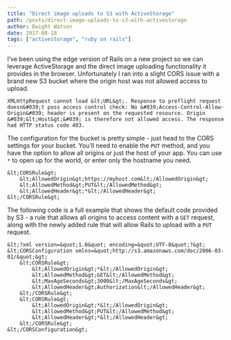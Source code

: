 ```yaml
---
title: "Direct image uploads to S3 with ActiveStorage"
path: /posts/direct-image-uploads-to-s3-with-activestorage
author: Dwight Watson
date: 2017-08-18
tags: ["activestorage", "ruby on rails"]
---
```


I’ve been using the edge version of Rails on a new project so we can leverage ActiveStorage and the direct image uploading functionality it provides in the browser. Unfortunately I ran into a slight CORS issue with a brand new S3 bucket where the origin host was not allowed access to upload.

```
XMLHttpRequest cannot load &lt;URL&gt;. Response to preflight request doesn&#039;t pass access control check: No &#039;Access-Control-Allow-Origin&#039; header is present on the requested resource. Origin &#039;&lt;Host&gt;&#039; is therefore not allowed access. The response had HTTP status code 403.
```

The configuration for the bucket is pretty simple - just head to the CORS settings for your bucket. You’ll need to enable the `PUT` method, and you have the option to allow all origins or just the host of your app. You can use `*` to open up for the world, or enter only the hostname you need.

```
&lt;CORSRule&gt;
    &lt;AllowedOrigin&gt;https://myhost.com&lt;/AllowedOrigin&gt;
    &lt;AllowedMethod&gt;PUT&lt;/AllowedMethod&gt;
    &lt;AllowedHeader&gt;*&lt;/AllowedHeader&gt;
&lt;/CORSRule&gt;
```

The following code is a full example that shows the default code provided by S3 - a rule that allows all origins to access content with a `GET` request, along with the newly added rule that will allow Rails to upload with a `PUT` request.

```
&lt;?xml version=&quot;1.0&quot; encoding=&quot;UTF-8&quot;?&gt;
&lt;CORSConfiguration xmlns=&quot;http://s3.amazonaws.com/doc/2006-03-01/&quot;&gt;
    &lt;CORSRule&gt;
        &lt;AllowedOrigin&gt;*&lt;/AllowedOrigin&gt;
        &lt;AllowedMethod&gt;GET&lt;/AllowedMethod&gt;
        &lt;MaxAgeSeconds&gt;3000&lt;/MaxAgeSeconds&gt;
        &lt;AllowedHeader&gt;Authorization&lt;/AllowedHeader&gt;
    &lt;/CORSRule&gt;
    &lt;CORSRule&gt;
        &lt;AllowedOrigin&gt;*&lt;/AllowedOrigin&gt;
        &lt;AllowedMethod&gt;PUT&lt;/AllowedMethod&gt;
        &lt;AllowedHeader&gt;*&lt;/AllowedHeader&gt;
    &lt;/CORSRule&gt;
&lt;/CORSConfiguration&gt;
```

